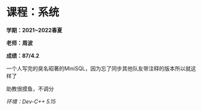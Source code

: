 # 课程：系统

**学期：2021~2022春夏**

**老师：周波**

**成绩：87/4.2**

一个人写完的臭名昭著的MiniSQL，因为忘了同步其他队友带注释的版本所以就这样了

助教很摸鱼，不调分

*环境：Dev-C++ 5.15*
